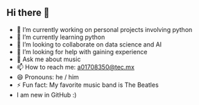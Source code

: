 ## Hi there 👋
- 🔭 I’m currently working on personal projects involving python
- 🌱 I’m currently learning python
- 👯 I’m looking to collaborate on data science and AI
- 🤔 I’m looking for help with gaining experience
- 💬 Ask me about music
- 📫 How to reach me: a01708350@tec.mx
- 😄 Pronouns: he / him
- ⚡ Fun fact: My favorite music band is The Beatles
- I am new in GitHub
  :)

<!--
**Perea094/Perea094** is a ✨ _special_ ✨ repository because its `README.md` (this file) appears on your GitHub profile.

-->
